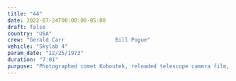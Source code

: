 ```yaml
---
title: "44"
date: 2022-07-24T00:00:00-05:00
draft: false
country: "USA"
crew: "Gerald Carr                Bill Pogue"
vehicle: "Skylab 4"
param_date: "12/25/1973"
duration: "7:01"
purpose: "Photographed comet Kohoutek, reloaded telescope camera film, pinned open failed solar UV exp door.  Installed solar UV/X-Ray camera.  Repositioned jammed filter wheel in x-ray telescope"
---
```

